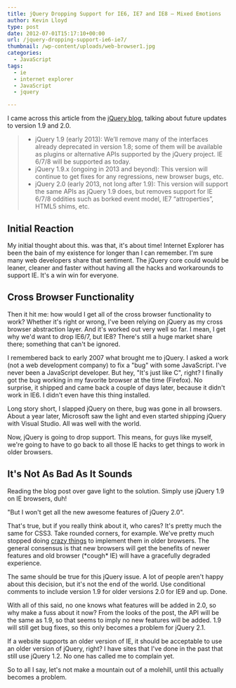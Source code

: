 ```yaml
---
title: jQuery Dropping Support for IE6, IE7 and IE8 – Mixed Emotions
author: Kevin Lloyd
type: post
date: 2012-07-01T15:17:10+00:00
url: /jquery-dropping-support-ie6-ie7/
thumbnail: /wp-content/uploads/web-browser1.jpg
categories:
  - JavaScript
tags:
  - ie
  - internet explorer
  - JavaScript
  - jquery

---
```

I came across this article from the [jQuery blog][1], talking about future updates to version 1.9 and 2.0.

>   * jQuery 1.9 (early 2013): We’ll remove many of the interfaces already deprecated in version 1.8; some of them will be available as plugins or alternative APIs supported by the jQuery project. IE 6/7/8 will be supported as today.
>   * jQuery 1.9.x (ongoing in 2013 and beyond): This version will continue to get fixes for any regressions, new browser bugs, etc.
>   * jQuery 2.0 (early 2013, not long after 1.9): This version will support the same APIs as jQuery 1.9 does, but removes support for IE 6/7/8 oddities such as borked event model, IE7 “attroperties”, HTML5 shims, etc.

## Initial Reaction

My initial thought about this. was that, it's about time! Internet Explorer has been the bain of my existence for longer than I can remember. I'm sure many web developers share that sentiment. The jQuery core could would be leaner, cleaner and faster without having all the hacks and workarounds to support IE. It's a win win for everyone.

## Cross Browser Functionality

Then it hit me: how would I get all of the cross browser functionality to work? Whether it's right or wrong, I've been relying on jQuery as my cross browser abstraction layer. And it's worked out very well so far. I mean, I get why we'd want to drop IE6/7, but IE8? There's still a huge market share there; something that can't be ignored.

I remembered back to early 2007 what brought me to jQuery. I asked a work (not a web development company) to fix a "bug" with some JavaScript. I've never been a JavaScript developer. But hey, "It's just like C", right? I finally got the bug working in my favorite browser at the time (Firefox). No surprise, it shipped and came back a couple of days later, because it didn't work in IE6. I didn't even have this thing installed.

Long story short, I slapped jQuery on there, bug was gone in all browsers. About a year later, Microsoft saw the light and even started shipping jQuery with Visual Studio. All was well with the world.

Now, jQuery is going to drop support. This means, for guys like myself, we're going to have to go back to all those IE hacks to get things to work in older browsers.

## It's Not As Bad As It Sounds

Reading the blog post over gave light to the solution. Simply use jQuery 1.9 on IE browsers, duh!

"But I won't get all the new awesome features of jQuery 2.0".

That's true, but if you really think about it, who cares? It's pretty much the same for CSS3. Take rounded corners, for example. We've pretty much stopped doing [crazy things][2] to implement them in older browsers. The general consensus is that new browsers will get the benefits of newer features and old browser (\*cough\* IE) will have a gracefully degraded experience.

The same should be true for this jQuery issue. A lot of people aren't happy about this decision, but it's not the end of the world. Use conditional comments to include version 1.9 for older versions 2.0 for IE9 and up. Done.

With all of this said, no one knows what features will be added in 2.0, so why make a fuss about it now? From the looks of the post, the API will be the same as 1.9, so that seems to imply no new features will be added. 1.9 will still get bug fixes, so this only becomes a problem for jQuery 2.1.

If a website supports an older version of IE, it should be acceptable to use an older version of jQuery, right? I have sites that I've done in the past that still use jQuery 1.2. No one has called me to complain yet.

So to all I say, let's not make a mountain out of a molehill, until this actually becomes a problem.

 [1]: http://blog.jquery.com/2012/06/28/jquery-core-version-1-9-and-beyond/
 [2]: https://webdevelopment2.com/rounded-corners-jquery-css/ "Crazy Rounded Corners"